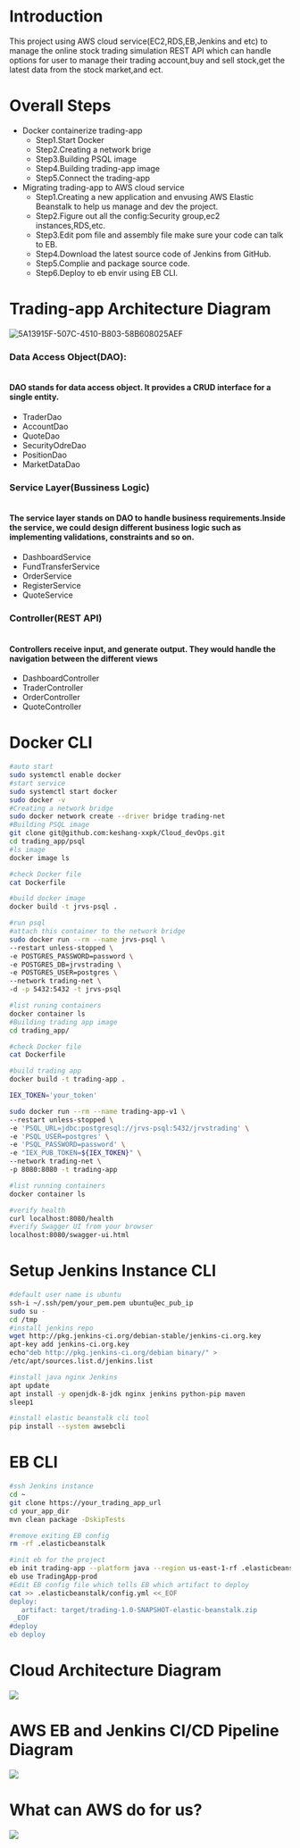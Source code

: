 # Introduction
This project using AWS cloud service(EC2,RDS,EB,Jenkins and etc) to manage the online stock trading simulation REST API which can handle options for user to manage their trading account,buy and sell stock,get the latest data from the stock market,and ect.

# Overall Steps
- Docker containerize trading-app
  - Step1.Start Docker
  - Step2.Creating a network brige
  - Step3.Building PSQL image
  - Step4.Building trading-app image
  - Step5.Connect the trading-app
- Migrating trading-app to AWS cloud service
  - Step1.Creating a  new application and envusing AWS Elastic Beanstalk to help us manage and dev the project.
  - Step2.Figure out all the config:Security group,ec2 instances,RDS,etc.
  - Step3.Edit pom file and assembly file make sure your code can talk to EB.
  - Step4.Download the latest source code of Jenkins from GitHub.
  - Step5.Complie and package source code.
  - Step6.Deploy to eb envir using EB CLI.
# Trading-app Architecture Diagram
![5A13915F-507C-4510-B803-58B608025AEF](https://github.com/keshang-xxpk/cloud-devOps/blob/master/assets/trading_app_diagrem.png)
### Data Access Object(DAO):
#### <br>DAO stands for data access object. It provides a CRUD interface for a single entity.</br>
- TraderDao
- AccountDao
- QuoteDao
- SecurityOdreDao
- PositionDao
- MarketDataDao
### Service Layer(Bussiness Logic)
#### <br>The service layer stands on DAO to handle business requirements.Inside the service, we could design different business logic such as implementing validations, constraints and so on.</br>
- DashboardService
- FundTransferService
- OrderService
- RegisterService
- QuoteService
### Controller(REST API)
#### <br>Controllers receive input, and generate output. They would handle the navigation between the different views</br>
- DashboardController
- TraderController
- OrderController
- QuoteController

# Docker CLI
```BASH
#auto start
sudo systemctl enable docker
#start service
sudo systemctl start docker
sudo docker -v
#Creating a network bridge
sudo docker network create --driver bridge trading-net
#Building PSQL image
git clone git@github.com:keshang-xxpk/Cloud_devOps.git
cd trading_app/psql
#ls image
docker image ls

#check Docker file
cat Dockerfile

#build docker image
docker build -t jrvs-psql .

#run psql
#attach this container to the network bridge
sudo docker run --rm --name jrvs-psql \
--restart unless-stopped \
-e POSTGRES_PASSWORD=password \
-e POSTGRES_DB=jrvstrading \
-e POSTGRES_USER=postgres \
--network trading-net \
-d -p 5432:5432 -t jrvs-psql

#list runing containers
docker container ls
#Building trading app image
cd trading_app/

#check Docker file
cat Dockerfile

#build trading app
docker build -t trading-app .

IEX_TOKEN='your_token'

sudo docker run --rm --name trading-app-v1 \
--restart unless-stopped \
-e 'PSQL_URL=jdbc:postgresql://jrvs-psql:5432/jrvstrading' \
-e 'PSQL_USER=postgres' \
-e 'PSQL_PASSWORD=password' \
-e "IEX_PUB_TOKEN=${IEX_TOKEN}" \
--network trading-net \
-p 8080:8080 -t trading-app

#list running containers
docker container ls

#verify health
curl localhost:8080/health
#verify Swagger UI from your browser
localhost:8080/swagger-ui.html
```
# Setup Jenkins Instance CLI
```BASH
#default user name is ubuntu
ssh-i ~/.ssh/pem/your_pem.pem ubuntu@ec_pub_ip
sudo su - 
cd /tmp
#install jenkins repo
wget http://pkg.jenkins-ci.org/debian-stable/jenkins-ci.org.key
apt-key add jenkins-ci.org.key
echo"deb http://pkg.jenkins-ci.org/debian binary/" >
/etc/apt/sources.list.d/jenkins.list

#install java nginx Jenkins
apt update
apt install -y openjdk-8-jdk nginx jenkins python-pip maven
sleep1

#install elastic beanstalk cli tool
pip install --system awsebcli
```
# EB CLI
```BASH
#ssh Jenkins instance
cd ~
git clone https://your_trading_app_url
cd your_app_dir
mvn clean package -DskipTests

#remove exiting EB config
rm -rf .elasticbeanstalk

#init eb for the project
eb init trading-app --platform java --region us-east-1-rf .elasticbeanstalk
eb use TradingApp-prod
#Edit EB config file which tells EB which artifact to deploy
cat >> .elasticbeanstalk/config.yml <<_EOF
deploy:
   artifact: target/trading-1.0-SNAPSHOT-elastic-beanstalk.zip
 _EOF
#deploy
eb deploy
```

   
# Cloud Architecture Diagram
![](https://github.com/keshang-xxpk/cloud-devOps/blob/master/assets/AWS%20Diagrem.png)

# AWS EB and Jenkins CI/CD Pipeline Diagram
![](https://github.com/keshang-xxpk/cloud-devOps/blob/master/assets/Jenkins%2CEB.png)

# What can AWS do for us?
![](https://github.com/keshang-xxpk/cloud-devOps/blob/master/assets/AWS%20VS%20JDBC.png)
